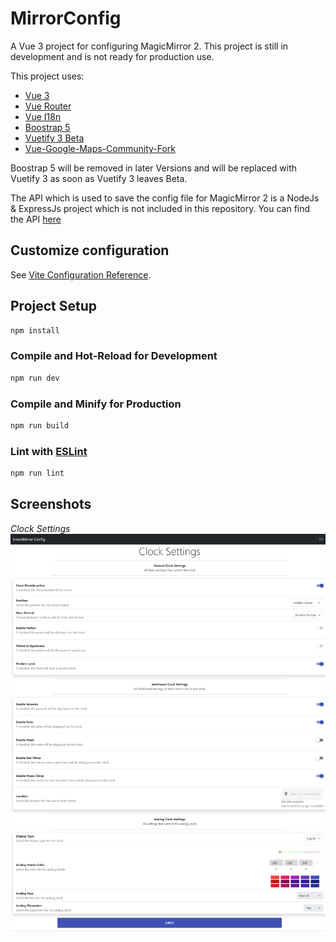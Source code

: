 # MirrorConfig

A Vue 3 project for configuring MagicMirror 2. This project is still in development and is not ready for production use.

This project uses: 
- [Vue 3](https://vuejs.org/)
- [Vue Router](https://router.vuejs.org/)
- [Vue I18n](https://vue-i18n.intlify.dev/)
- [Boostrap 5](https://getbootstrap.com/)
- [Vuetify 3 Beta](https://next.vuetifyjs.com/en/) 
- [Vue-Google-Maps-Community-Fork](https://github.com/NathanAP/vue-google-maps-community-fork)

Boostrap 5 will be removed in later Versions and will be replaced with Vuetify 3 as soon as Vuetify 3 leaves Beta.

The API which is used to save the config file for MagicMirror 2 is a NodeJs & ExpressJs project which is not included in this repository. You can find the API [here](https://github.com/ProxyBlack61/MirrorConfigBackend)
## Customize configuration

See [Vite Configuration Reference](https://vitejs.dev/config/).

## Project Setup

```sh
npm install
```

### Compile and Hot-Reload for Development

```sh
npm run dev
```

### Compile and Minify for Production

```sh
npm run build
```

### Lint with [ESLint](https://eslint.org/)

```sh
npm run lint
```

## Screenshots

*Clock Settings*
![alt text](./docs/src/clockSettings.png)

